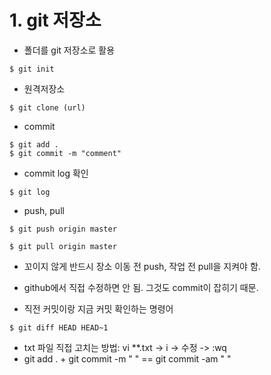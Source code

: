 # 1. git 저장소

- 폴더를 git 저장소로 활용

```
$ git init
```

- 원격저장소

```
$ git clone (url)
```

- commit

```
$ git add .
$ git commit -m "comment"
```

- commit log 확인

```
$ git log
```

- push, pull

```
$ git push origin master
```

```
$ git pull origin master
```

* 꼬이지 않게 반드시 장소 이동 전 push, 작업 전 pull을 지켜야 함.

- github에서 직접 수정하면 안 됨. 그것도 commit이 잡히기 때문.



- 직전 커밋이랑 지금 커밋 확인하는 명령어

```
$ git diff HEAD HEAD~1
```



- txt 파일 직접 고치는 방법: vi **.txt -> i -> 수정 -> :wq
- git add . + git commit -m " " == git commit -am " "

